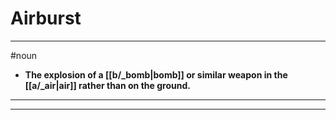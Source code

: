 # Airburst
---
#noun
- **The explosion of a [[b/_bomb|bomb]] or similar weapon in the [[a/_air|air]] rather than on the ground.**
---
---
